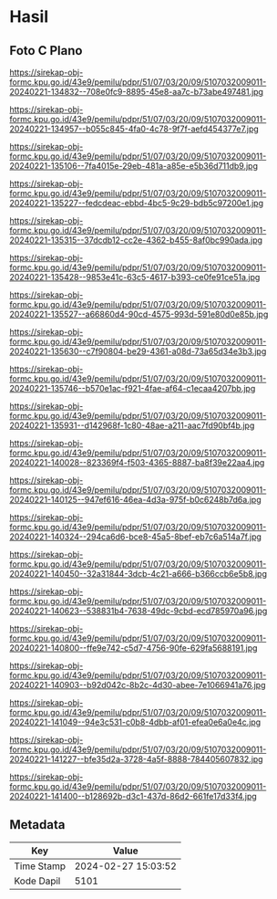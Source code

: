 # Hasil

## Foto C Plano

https://sirekap-obj-formc.kpu.go.id/43e9/pemilu/pdpr/51/07/03/20/09/5107032009011-20240221-134832--708e0fc9-8895-45e8-aa7c-b73abe497481.jpg

https://sirekap-obj-formc.kpu.go.id/43e9/pemilu/pdpr/51/07/03/20/09/5107032009011-20240221-134957--b055c845-4fa0-4c78-9f7f-aefd454377e7.jpg

https://sirekap-obj-formc.kpu.go.id/43e9/pemilu/pdpr/51/07/03/20/09/5107032009011-20240221-135106--7fa4015e-29eb-481a-a85e-e5b36d711db9.jpg

https://sirekap-obj-formc.kpu.go.id/43e9/pemilu/pdpr/51/07/03/20/09/5107032009011-20240221-135227--fedcdeac-ebbd-4bc5-9c29-bdb5c97200e1.jpg

https://sirekap-obj-formc.kpu.go.id/43e9/pemilu/pdpr/51/07/03/20/09/5107032009011-20240221-135315--37dcdb12-cc2e-4362-b455-8af0bc990ada.jpg

https://sirekap-obj-formc.kpu.go.id/43e9/pemilu/pdpr/51/07/03/20/09/5107032009011-20240221-135428--9853e41c-63c5-4617-b393-ce0fe91ce51a.jpg

https://sirekap-obj-formc.kpu.go.id/43e9/pemilu/pdpr/51/07/03/20/09/5107032009011-20240221-135527--a66860d4-90cd-4575-993d-591e80d0e85b.jpg

https://sirekap-obj-formc.kpu.go.id/43e9/pemilu/pdpr/51/07/03/20/09/5107032009011-20240221-135630--c7f90804-be29-4361-a08d-73a65d34e3b3.jpg

https://sirekap-obj-formc.kpu.go.id/43e9/pemilu/pdpr/51/07/03/20/09/5107032009011-20240221-135746--b570e1ac-f921-4fae-af64-c1ecaa4207bb.jpg

https://sirekap-obj-formc.kpu.go.id/43e9/pemilu/pdpr/51/07/03/20/09/5107032009011-20240221-135931--d142968f-1c80-48ae-a211-aac7fd90bf4b.jpg

https://sirekap-obj-formc.kpu.go.id/43e9/pemilu/pdpr/51/07/03/20/09/5107032009011-20240221-140028--823369f4-f503-4365-8887-ba8f39e22aa4.jpg

https://sirekap-obj-formc.kpu.go.id/43e9/pemilu/pdpr/51/07/03/20/09/5107032009011-20240221-140125--947ef616-46ea-4d3a-975f-b0c6248b7d6a.jpg

https://sirekap-obj-formc.kpu.go.id/43e9/pemilu/pdpr/51/07/03/20/09/5107032009011-20240221-140324--294ca6d6-bce8-45a5-8bef-eb7c6a514a7f.jpg

https://sirekap-obj-formc.kpu.go.id/43e9/pemilu/pdpr/51/07/03/20/09/5107032009011-20240221-140450--32a31844-3dcb-4c21-a666-b366ccb6e5b8.jpg

https://sirekap-obj-formc.kpu.go.id/43e9/pemilu/pdpr/51/07/03/20/09/5107032009011-20240221-140623--538831b4-7638-49dc-9cbd-ecd785970a96.jpg

https://sirekap-obj-formc.kpu.go.id/43e9/pemilu/pdpr/51/07/03/20/09/5107032009011-20240221-140800--ffe9e742-c5d7-4756-90fe-629fa5688191.jpg

https://sirekap-obj-formc.kpu.go.id/43e9/pemilu/pdpr/51/07/03/20/09/5107032009011-20240221-140903--b92d042c-8b2c-4d30-abee-7e1066941a76.jpg

https://sirekap-obj-formc.kpu.go.id/43e9/pemilu/pdpr/51/07/03/20/09/5107032009011-20240221-141049--94e3c531-c0b8-4dbb-af01-efea0e6a0e4c.jpg

https://sirekap-obj-formc.kpu.go.id/43e9/pemilu/pdpr/51/07/03/20/09/5107032009011-20240221-141227--bfe35d2a-3728-4a5f-8888-784405607832.jpg

https://sirekap-obj-formc.kpu.go.id/43e9/pemilu/pdpr/51/07/03/20/09/5107032009011-20240221-141400--b128692b-d3c1-437d-86d2-661fe17d33f4.jpg


## Metadata

| Key        | Value               |
| ---------- | ------------------- |
| Time Stamp | 2024-02-27 15:03:52 |
| Kode Dapil | 5101                |



